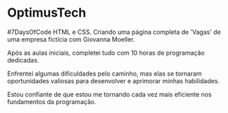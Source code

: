 # OptimusTech
#7DaysOfCode HTML e CSS. Criando uma página completa de 'Vagas' de uma empresa fictícia com Giovanna Moeller.

Após as aulas iniciais, completei tudo com 10 horas de programação dedicadas. 

Enfrentei algumas dificuldades pelo caminho, mas elas se tornaram oportunidades valiosas para desenvolver e aprimorar minhas habilidades. 

Estou confiante de que estou me tornando cada vez mais eficiente nos fundamentos da programação.
